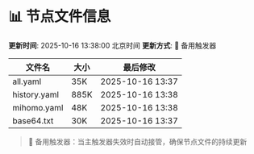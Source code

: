 # 📊 节点文件信息

**更新时间**: 2025-10-16 13:38:00 北京时间
**更新方式**: 🔄 备用触发器

| 文件名 | 大小 | 最后修改 |
|--------|------|----------|
| all.yaml | 35K | 2025-10-16 13:37 |
| history.yaml | 885K | 2025-10-16 13:38 |
| mihomo.yaml | 48K | 2025-10-16 13:38 |
| base64.txt | 30K | 2025-10-16 13:37 |

> 🔄 备用触发器：当主触发器失效时自动接管，确保节点文件的持续更新

